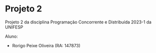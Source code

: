 # Projeto 2

Projeto 2 da disciplina Programação Concorrente e Distribuída 2023-1 da UNIFESP

Aluno:
- Rorigo Peixe Oliveira (RA: 147873)
 